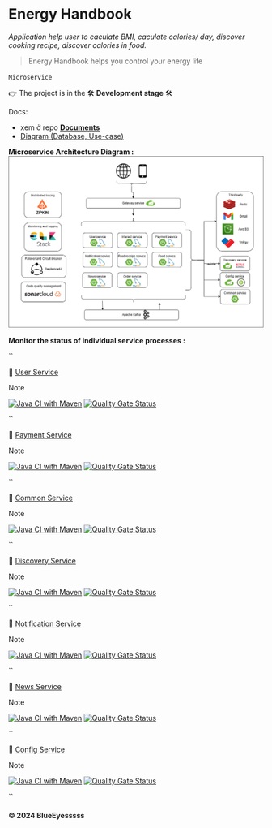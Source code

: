 # Energy Handbook
*Application help user to caculate BMI, caculate calories/ day, discover cooking recipe, discover calories in food.*
> Energy Handbook helps you control your energy life

`Microservice`

👉 The project is in the 🛠️ **Development stage** 🛠️

Docs:

- xem ở repo **[Documents](https://github.com/Energy-Handbok/Documents)**
- [Diagram (Database, Use-case)](https://app.diagrams.net/#G1WSEUqSddjgEpXbB7C4Mat8wIwLcRLXha#%7B%22pageId%22%3A%220Nfw3CDI6NHSKwNrIsqt%22%7D)

**Microservice Architecture Diagram :**
![Microservice Architecture Diagram](https://raw.githubusercontent.com/Energy-Handbok/Documents/main/energy_handbook-Microservice%20Architecture%20Diagram.drawio.png)

**Monitor the status of individual service processes :**

``

🥑 [User Service](https://github.com/Energy-Handbok/user-service)

> [!NOTE]
>[![Java CI with Maven](https://github.com/Energy-Handbok/user-service/actions/workflows/maven.yml/badge.svg)](https://github.com/Energy-Handbok/user-service/actions/workflows/maven.yml)
[![Quality Gate Status](https://sonarcloud.io/api/project_badges/measure?project=Energy-Handbok_user-service&metric=alert_status)](https://sonarcloud.io/summary/new_code?id=Energy-Handbok_user-service)

``

🍆 [Payment Service](https://github.com/Energy-Handbok/payment-service)

> [!NOTE]
>[![Java CI with Maven](https://github.com/Energy-Handbok/payment-service/actions/workflows/maven.yml/badge.svg?branch=main)](https://github.com/Energy-Handbok/payment-service/actions/workflows/maven.yml)
[![Quality Gate Status](https://sonarcloud.io/api/project_badges/measure?project=Energy-Handbok_payment-service&metric=alert_status)](https://sonarcloud.io/summary/new_code?id=Energy-Handbok_payment-service)

``

🍉 [Common Service](https://github.com/Energy-Handbok/common-service)

> [!NOTE]
>[![Java CI with Maven](https://github.com/Energy-Handbok/common-service/actions/workflows/maven.yml/badge.svg?branch=main)](https://github.com/Energy-Handbok/common-service/actions/workflows/maven.yml)
[![Quality Gate Status](https://sonarcloud.io/api/project_badges/measure?project=Energy-Handbok_common-service&metric=alert_status)](https://sonarcloud.io/summary/new_code?id=Energy-Handbok_common-service)

``

🍈 [Discovery Service](https://github.com/Energy-Handbok/discovery-service)

> [!NOTE]
>[![Java CI with Maven](https://github.com/Energy-Handbok/discovery-service/actions/workflows/maven.yml/badge.svg?branch=main)](https://github.com/Energy-Handbok/discovery-service/actions/workflows/maven.yml)
[![Quality Gate Status](https://sonarcloud.io/api/project_badges/measure?project=Energy-Handbok_discovery-service&metric=alert_status)](https://sonarcloud.io/summary/new_code?id=Energy-Handbok_discovery-service)

``

🍏 [Notification Service](https://github.com/Energy-Handbok/notification-service)

> [!NOTE]
> [![Java CI with Maven](https://github.com/Energy-Handbok/notification-service/actions/workflows/maven.yml/badge.svg?branch=main)](https://github.com/Energy-Handbok/notification-service/actions/workflows/maven.yml)
> [![Quality Gate Status](https://sonarcloud.io/api/project_badges/measure?project=Energy-Handbok_notification-service&metric=alert_status)](https://sonarcloud.io/summary/new_code?id=Energy-Handbok_notification-service)

``

🥕 [News Service](https://github.com/Energy-Handbok/news-service)

> [!NOTE]
> [![Java CI with Maven](https://github.com/Energy-Handbok/news-service/actions/workflows/maven.yml/badge.svg?branch=main)](https://github.com/Energy-Handbok/news-service/actions/workflows/maven.yml)
> [![Quality Gate Status](https://sonarcloud.io/api/project_badges/measure?project=Energy-Handbok_news-service&metric=alert_status)](https://sonarcloud.io/summary/new_code?id=Energy-Handbok_news-service)

``

🌽 [Config Service](https://github.com/Energy-Handbok/config-service)

> [!NOTE]
> [![Java CI with Maven](https://github.com/Energy-Handbok/config-service/actions/workflows/maven.yml/badge.svg?branch=main)](https://github.com/Energy-Handbok/config-service/actions/workflows/maven.yml)
> [![Quality Gate Status](https://sonarcloud.io/api/project_badges/measure?project=Energy-Handbok_config-service&metric=alert_status)](https://sonarcloud.io/summary/new_code?id=Energy-Handbok_config-service)

``
#### © 2024 BlueEyesssss

<!--

**Here are some ideas to get you started:**

🙋‍♀️ A short introduction - what is your organization all about?
🌈 Contribution guidelines - how can the community get involved?
👩‍💻 Useful resources - where can the community find your docs? Is there anything else the community should know?
🍿 Fun facts - what does your team eat for breakfast?
🧙 Remember, you can do mighty things with the power of [Markdown](https://docs.github.com/github/writing-on-github/getting-started-with-writing-and-formatting-on-github/basic-writing-and-formatting-syntax)
-->
